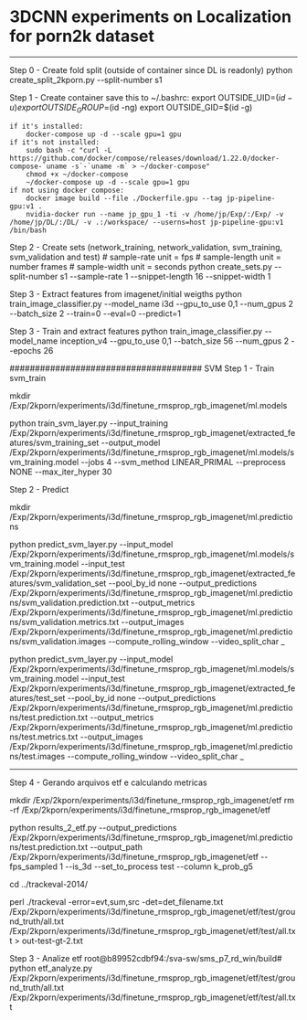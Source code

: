 # 3DCNN experiments on Localization for porn2k dataset

------------------------

Step 0 - Create fold split (outside of container since DL is readonly)
    python create_split_2kporn.py --split-number s1

Step 1 - Create container
    save this to ~/.bashrc:
        export OUTSIDE_UID=$(id -u)
        export OUTSIDE_GROUP=$(id -ng)
        export OUTSIDE_GID=$(id -g)

    if it's installed:
        docker-compose up -d --scale gpu=1 gpu
    if it's not installed:
        sudo bash -c "curl -L https://github.com/docker/compose/releases/download/1.22.0/docker-compose-`uname -s`-`uname -m` > ~/docker-compose"
        chmod +x ~/docker-compose
        ~/docker-compose up -d --scale gpu=1 gpu
    if not using docker compose:
        docker image build --file ./Dockerfile.gpu --tag jp-pipeline-gpu:v1 .
        nvidia-docker run --name jp_gpu_1 -ti -v /home/jp/Exp/:/Exp/ -v /home/jp/DL/:/DL/ -v .:/workspace/ --userns=host jp-pipeline-gpu:v1 /bin/bash

Step 2 - Create sets (network_training, network_validation, svm_training, svm_validation and test)
    # sample-rate unit = fps
    # sample-length unit = number frames
    # sample-width unit = seconds
    python create_sets.py --split-number s1 --sample-rate 1 --snippet-length 16 --snippet-width 1

Step 3 - Extract features from imagenet/initial weigths
    python train_image_classifier.py --model_name i3d --gpu_to_use 0,1 --num_gpus 2 --batch_size 2 --train=0 --eval=0 --predict=1

Step 3 - Train and extract features
    python train_image_classifier.py --model_name inception_v4 --gpu_to_use 0,1 --batch_size 56 --num_gpus 2 --epochs 26

######################################
SVM
Step 1 - Train svm_train

mkdir /Exp/2kporn/experiments/i3d/finetune_rmsprop_rgb_imagenet/ml.models

python train_svm_layer.py --input_training /Exp/2kporn/experiments/i3d/finetune_rmsprop_rgb_imagenet/extracted_features/svm_training_set --output_model /Exp/2kporn/experiments/i3d/finetune_rmsprop_rgb_imagenet/ml.models/svm_training.model --jobs 4 --svm_method LINEAR_PRIMAL --preprocess NONE --max_iter_hyper 30

Step 2 - Predict

 mkdir /Exp/2kporn/experiments/i3d/finetune_rmsprop_rgb_imagenet/ml.predictions

 python predict_svm_layer.py --input_model /Exp/2kporn/experiments/i3d/finetune_rmsprop_rgb_imagenet/ml.models/svm_training.model  --input_test /Exp/2kporn/experiments/i3d/finetune_rmsprop_rgb_imagenet/extracted_features/svm_validation_set --pool_by_id none  --output_predictions /Exp/2kporn/experiments/i3d/finetune_rmsprop_rgb_imagenet/ml.predictions/svm_validation.prediction.txt --output_metrics /Exp/2kporn/experiments/i3d/finetune_rmsprop_rgb_imagenet/ml.predictions/svm_validation.metrics.txt --output_images /Exp/2kporn/experiments/i3d/finetune_rmsprop_rgb_imagenet/ml.predictions/svm_validation.images --compute_rolling_window --video_split_char _

 python predict_svm_layer.py --input_model /Exp/2kporn/experiments/i3d/finetune_rmsprop_rgb_imagenet/ml.models/svm_training.model  --input_test /Exp/2kporn/experiments/i3d/finetune_rmsprop_rgb_imagenet/extracted_features/test_set --pool_by_id none  --output_predictions /Exp/2kporn/experiments/i3d/finetune_rmsprop_rgb_imagenet/ml.predictions/test.prediction.txt --output_metrics /Exp/2kporn/experiments/i3d/finetune_rmsprop_rgb_imagenet/ml.predictions/test.metrics.txt --output_images /Exp/2kporn/experiments/i3d/finetune_rmsprop_rgb_imagenet/ml.predictions/test.images --compute_rolling_window --video_split_char _

--------------------------------
Step 4 - Gerando arquivos etf e calculando metricas

mkdir /Exp/2kporn/experiments/i3d/finetune_rmsprop_rgb_imagenet/etf
rm -rf /Exp/2kporn/experiments/i3d/finetune_rmsprop_rgb_imagenet/etf

python results_2_etf.py --output_predictions /Exp/2kporn/experiments/i3d/finetune_rmsprop_rgb_imagenet/ml.predictions/test.prediction.txt --output_path /Exp/2kporn/experiments/i3d/finetune_rmsprop_rgb_imagenet/etf --fps_sampled 1 --is_3d --set_to_process test --column k_prob_g5

cd ../trackeval-2014/

perl ./trackeval -error=evt,sum,src -det=det_filename.txt /Exp/2kporn/experiments/i3d/finetune_rmsprop_rgb_imagenet/etf/test/ground_truth/all.txt /Exp/2kporn/experiments/i3d/finetune_rmsprop_rgb_imagenet/etf/test/all.txt >   out-test-gt-2.txt



Step 3 - Analize etf
root@b89952cdbf94:/sva-sw/sms_p7_rd_win/build# python etf_analyze.py /Exp/2kporn/experiments/i3d/finetune_rmsprop_rgb_imagenet/etf/test/ground_truth/all.txt /Exp/2kporn/experiments/i3d/finetune_rmsprop_rgb_imagenet/etf/test/all.txt

